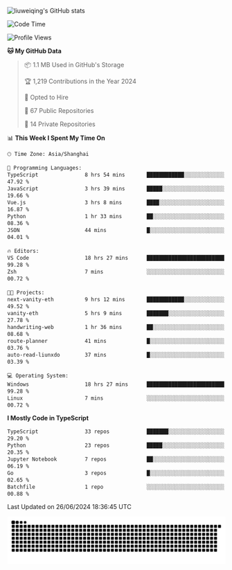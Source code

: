 ![liuweiqing's GitHub stats](https://github-readme-stats.vercel.app/api?username=14790897&show_icons=true&locale=cn&include_all_commits=true&count_private=true)

<!--START_SECTION:waka-->
![Code Time](http://img.shields.io/badge/Code%20Time-1%2C112%20hrs%2055%20mins-blue)

![Profile Views](http://img.shields.io/badge/Profile%20Views-8-blue)

**🐱 My GitHub Data** 

> 📦 1.1 MB Used in GitHub's Storage 
 > 
> 🏆 1,219 Contributions in the Year 2024
 > 
> 💼 Opted to Hire
 > 
> 📜 67 Public Repositories 
 > 
> 🔑 14 Private Repositories 
 > 
📊 **This Week I Spent My Time On** 

```text
🕑︎ Time Zone: Asia/Shanghai

💬 Programming Languages: 
TypeScript               8 hrs 54 mins       ████████████░░░░░░░░░░░░░   47.92 % 
JavaScript               3 hrs 39 mins       █████░░░░░░░░░░░░░░░░░░░░   19.66 % 
Vue.js                   3 hrs 8 mins        ████░░░░░░░░░░░░░░░░░░░░░   16.87 % 
Python                   1 hr 33 mins        ██░░░░░░░░░░░░░░░░░░░░░░░   08.36 % 
JSON                     44 mins             █░░░░░░░░░░░░░░░░░░░░░░░░   04.01 % 

🔥 Editors: 
VS Code                  18 hrs 27 mins      █████████████████████████   99.28 % 
Zsh                      7 mins              ░░░░░░░░░░░░░░░░░░░░░░░░░   00.72 % 

🐱‍💻 Projects: 
next-vanity-eth          9 hrs 12 mins       ████████████░░░░░░░░░░░░░   49.52 % 
vanity-eth               5 hrs 9 mins        ███████░░░░░░░░░░░░░░░░░░   27.78 % 
handwriting-web          1 hr 36 mins        ██░░░░░░░░░░░░░░░░░░░░░░░   08.68 % 
route-planner            41 mins             █░░░░░░░░░░░░░░░░░░░░░░░░   03.76 % 
auto-read-liunxdo        37 mins             █░░░░░░░░░░░░░░░░░░░░░░░░   03.39 % 

💻 Operating System: 
Windows                  18 hrs 27 mins      █████████████████████████   99.28 % 
Linux                    7 mins              ░░░░░░░░░░░░░░░░░░░░░░░░░   00.72 % 
```

**I Mostly Code in TypeScript** 

```text
TypeScript               33 repos            ███████░░░░░░░░░░░░░░░░░░   29.20 % 
Python                   23 repos            █████░░░░░░░░░░░░░░░░░░░░   20.35 % 
Jupyter Notebook         7 repos             ██░░░░░░░░░░░░░░░░░░░░░░░   06.19 % 
Go                       3 repos             █░░░░░░░░░░░░░░░░░░░░░░░░   02.65 % 
Batchfile                1 repo              ░░░░░░░░░░░░░░░░░░░░░░░░░   00.88 % 
```




 Last Updated on 26/06/2024 18:36:45 UTC
<!--END_SECTION:waka-->

<picture>
  <source media="(prefers-color-scheme: dark)" srcset="https://raw.githubusercontent.com/14790897/14790897/output/github-contribution-grid-snake-dark.svg" />
  <source media="(prefers-color-scheme: light)" srcset="https://raw.githubusercontent.com/14790897/14790897/output/github-contribution-grid-snake.svg" />
  <img alt="github-snake" src="https://raw.githubusercontent.com/14790897/14790897/output/github-contribution-grid-snake.svg" />
</picture>
